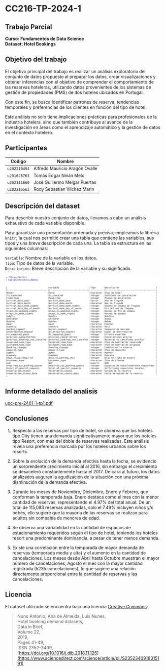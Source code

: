 # CC216-TP-2024-1

## Trabajo Parcial

**Curso: Fundamentos de Data Science**<br>
**Dataset: Hotel Bookings**

## Objetivo del trabajo

El objetivo principal del trabajo es realizar un análisis exploratorio del conjunto de datos propuesto al preparar los datos, crear visualizaciones y obtener inferencias con el objetivo de comprender el comportamiento de las reservas hoteleras, utilizando datos provenientes de los sistemas de gestión de propiedades (PMS) de dos hoteles ubicados en Portugal.

Con este fin, se busca identificar patrones de reserva, tendencias temporales y preferencias de los clientes en función del tipo de hotel.

Este análisis no solo tiene implicaciones prácticas para profesionales de la industria hotelera, sino que también contribuye al avance de la investigación en áreas como el aprendizaje automático y la gestión de datos en el contexto hotelero.

## Participantes
|Codigo         |Nombre                         |
|-------------|------------------------------ |
| `u202210494`| Alfredo Mauricio Aragón Ovalle  |
| `u201625763`| Tomás Edgar Ninán Melo  |
| `u202111660`| José Guillermo Melgar Puertas|
| `u202216562`| Rody Sebastian Vilchez Marin |

## Descripción del dataset

Para describir nuestro conjunto de datos, llevamos a cabo un análisis exhaustivo de cada variable disponible.

Para garantizar una presentación ordenada y precisa, empleamos la librería `knitr`, la cual nos permitió crear una tabla que contiene las variables, sus tipos y una breve descripción de cada una. La tabla se estructura en las siguientes columnas:

`Variable`: Nombre de la variable en los datos.<br>
`Tipo`: Tipo de datos de la variable.<br>
`Descripción`: Breve descripción de la variable y su significado.<br>

![descripcion_dataset.png](descripcion_dataset.png)

## Informe detallado del analisis

[upc-pre-2401-1-tp1.pdf](upc-pre-2401-1-tp1.pdf)

## Conclusiones

1. Respecto a las reservas por tipo de hotel, se observa que los hoteles tipo City tienen una demanda significativamente mayor que los hoteles tipo Resort, con más del doble de reservas realizadas. Este análisis revela una preferencia marcada por los hoteles urbanos sobre los resorts. 

1. Sobre la evolución de la demanda efectiva hasta la fecha, se evidencio un sorprendente crecimiento inicial al 2016, sin embargo el crecimiento se desaceleró constantemente hasta el 2017. De cara al futuro, los datos analizados auguran la agudización de la situación con una próxima disminución de la demanda efectiva.

1. Durante los meses de Noviembre, Diciembre, Enero y Febrero, que conforman la temporada baja. Enero destaca como el mes con la menor cantidad de reservas, representando el 4.97% del total anual.
De un total de 115,083 reservas analizadas, solo el 7.49% incluyen niños y/o bebés, ello sugiere que la mayoría de las reservas se realizan para adultos sin compañía de menores de edad.
1. Se observa una variabilidad en la cantidad de espacios de estacionamiento requeridos según el tipo de hotel, teniendo los hoteles resort una predominante dominancia, a pesar de tener menos demanda.
1. Existe una correlación entre la temporada de mayor demanda de reservas (temporada media y alta) y el aumento en la cantidad de cancelaciones. Los meses desde Abril hasta Octubre muestran el mayor número de cancelaciones, Agosto el mes con la mayor cantidad registrada (5235 cancelaciones), lo que sugiere una relación directamente proporcional entre la cantidad de reservas y las cancelaciones.

## Licencia

El dataset utilizado se encuentra bajo una licencia [Creative Commons](https://creativecommons.org/licenses/by/4.0/):
> Nuno Antonio, Ana de Almeida, Luis Nunes,<br>
> Hotel booking demand datasets,<br>
> Data in Brief,<br>
> Volume 22,<br>
> 2019,<br>
> Pages 41-49,<br>
> ISSN 2352-3409,<br>
> [https://doi.org/10.1016/j.dib.2018.11.126](https://www.sciencedirect.com/science/article/pii/S2352340918315191)
